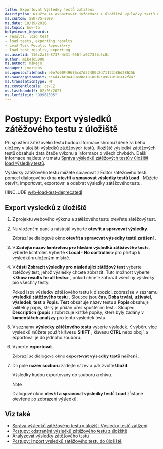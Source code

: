 ```yaml
---
title: Exportovat Výsledky testů zatížení
description: Naučte se exportovat informace z úložiště Výsledky testů Load pomocí dialogového okna otevřít a spravovat Výsledky testů Load.
ms.custom: SEO-VS-2020
ms.date: 10/19/2016
ms.topic: how-to
helpviewer_keywords:
- results, load test
- load tests, exporting results
- Load Test Results Repository
- load test results, exporting
ms.assetid: 716c2af5-8737-4d31-956f-a0273f7c5c0c
author: mikejo5000
ms.author: mikejo
manager: jmartens
ms.openlocfilehash: a0e7d00949686cd7d52400c2d71123b86d28625b
ms.sourcegitcommit: ae6d47b09a439cd0e13180f5e89510e3e347fd47
ms.translationtype: MT
ms.contentlocale: cs-CZ
ms.lasthandoff: 02/08/2021
ms.locfileid: "99961505"
---
```

# <a name="how-to-export-load-test-results-from-a-repository"></a>Postupy: Export výsledků zátěžového testu z úložiště

Při spuštění zátěžového testu budou informace shromážděné za běhu uloženy v úložišti výsledků zátěžových testů. Úložiště výsledků zátěžových testů obsahuje data čítače výkonu a informace o všech chybách. Další informace najdete v tématu [Správa výsledků zátěžových testů v úložišti load výsledky testů](../test/manage-load-test-results-in-the-load-test-results-repository.md).

Výsledky zátěžového testu můžete spravovat z Editor zátěžového testu pomocí dialogového okna **otevřít a spravovat výsledky testů Load** . Můžete otevřít, importovat, exportovat a odebrat výsledky zátěžového testu.

[!INCLUDE [web-load-test-deprecated](includes/web-load-test-deprecated.md)]

## <a name="to-export-results-from-a-repository"></a>Export výsledků z úložiště

1. Z projektu webového výkonu a zátěžového testu otevřete zátěžový test.

2. Na vloženém panelu nástrojů vyberte **otevřít a spravovat výsledky**.

     Zobrazí se dialogové okno **otevřít a spravovat výsledky testů zatížení** .

3. V **Zadejte název kontroleru pro hledání výsledků zátěžového testu**, vyberte kontroler. Vyberte **\<Local - No controller>** pro přístup k výsledkům uloženým místně.

4. V **části Zobrazit výsledky pro následující zátěžový test** vyberte zátěžový test, jehož výsledky chcete zobrazit. Tuto možnost vyberte **\<Show results for all tests>** , pokud chcete zobrazit všechny výsledky pro všechny testy.

     Pokud jsou výsledky zátěžového testu k dispozici, zobrazí se v seznamu **výsledků zátěžového testu** . Sloupce jsou **čas**, **Doba trvání**, **uživatel**, **výsledek**, **test** a **Popis**. **Test** obsahuje název testu a **Popis** obsahuje volitelný popis, který je přidán před spuštěním testu. Sloupec **Description (popis** ) zobrazuje krátké popisy, které byly zadány v **komentářích analýzy** pro tento výsledek testu.

5. V seznamu **výsledky zátěžového testu** vyberte výsledek. K výběru více výsledků můžete použít klávesu **SHIFT** , klávesu **CTRL** nebo obojí, a exportovat je do jednoho souboru.

6. Vyberte **exportovat**.

     Zobrazí se dialogové okno **exportovat výsledky testů načtení** .

7. Do pole **název souboru** zadejte název a pak zvolte **Uložit**.

     Výsledky budou exportovány do souboru archivu.

    > [!NOTE]
    > Dialogové okno **otevřít a spravovat výsledky testů Load** zůstane otevřené po zobrazení výsledků.

## <a name="see-also"></a>Viz také

- [Správa výsledků zátěžového testu v úložišti Výsledky testů zatížení](../test/manage-load-test-results-in-the-load-test-results-repository.md)
- [Postupy: odstranění výsledků zátěžového testu z úložiště](../test/how-to-delete-load-test-results-from-a-repository.md)
- [Analyzovat výsledky zátěžového testu](../test/analyze-load-test-results-using-the-load-test-analyzer.md)
- [Postupy: Import výsledků zátěžového testu do úložiště](../test/how-to-import-load-test-results-into-a-repository.md)
